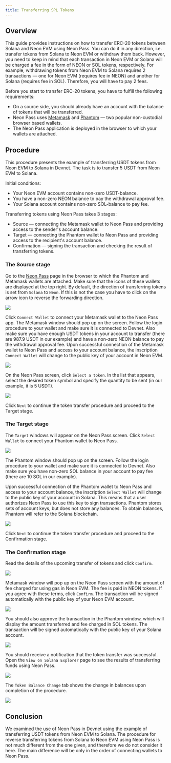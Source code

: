 ```yaml
---
title: Transferring SPL Tokens
---
```


## Overview
This guide provides instructions on how to transfer ERC-20 tokens between Solana and Neon EVM using Neon Pass. You can do it in any direction, i.e. transfer tokens from Solana to Neon EVM or withdraw them back. However, you need to keep in mind that each transaction in Neon EVM or Solana will be charged a fee in the form of NEON or SOL tokens, respectively. For example, withdrawing tokens from Neon EVM to Solana requires 2 transactions — one for Neon EVM (requires fee in NEON) and another for Solana (requires fee in SOL). Therefore, you will have to pay 2 fees.

Before you start to transfer ERC-20 tokens, you have to fulfill the following requirements:
  * On a source side, you should already have an account with the balance of tokens that will be transferred.
  * Neon Pass uses [Metamask](https://docs.neon-labs.org/docs/glossary#metamask) and [Phantom](https://docs.neon-labs.org/docs/glossary#phantom) — two popular non-custodial browser based wallets.
  * The Neon Pass application is deployed in the browser to which your wallets are attached.

## Procedure
This procedure presents the example of transferring USDT tokens from Neon EVM to Solana in Devnet. The task is to transfer 5 USDT from Neon EVM to Solana.

Initial conditions:
  * Your Neon EVM account contains non-zero USDT-balance.
  * You have a non-zero NEON balance to pay the withdrawal approval fee.
  * Your Solana account contains non-zero SOL-balance to pay fee.

Transferring tokens using Neon Pass takes 3 stages:
  * Source — connecting the Metamask wallet to Neon Pass and providing access to the sender's account balance.
  * Target — connecting the Phantom wallet to Neon Pass and providing access to the recipient's account balance.
  * Confirmation — signing the transaction and checking the result of transferring tokens.

### The Source stage

Go to the [Neon Pass](https://neonpass.live/) page in the browser to which the Phantom and Metamask wallets are attached. Make sure that the icons of these wallets are displayed at the top right. By default, the direction of transferring tokens is set from `Solana` to `Neon`. If this is not the case you have to click on the arrow icon to reverse the forwarding direction.

<div class='neon-img-box-600' style={{textAlign: 'center'}}>

![](img/transfer-spl-1.png)

</div>

Click `Connect Wallet` to connect your Metamask wallet to the Neon Pass app. The Metamask window should pop up on the screen. Follow the login procedure to your wallet and make sure it is connected to Devnet. Also make sure you have enough USDT tokens in your account to transfer (there are 987.9 USDT in our example) and have a non-zero NEON balance to pay the withdrawal approval fee. Upon successful connection of the Metamask wallet to Neon Pass and access to your account balance, the inscription `Connect Wallet` will change to the public key of your account in Neon EVM.

<div class='neon-img-box-300' style={{textAlign: 'center'}}>

![](img/transfer-spl-2.png)

</div>

On the Neon Pass screen, click `Select a token`. In the list that appears, select the desired token symbol and specify the quantity to be sent (in our example, it is 5 USDT).

<div class='neon-img-box-300' style={{textAlign: 'center'}}>

![](img/transfer-spl-3.png)

</div>

Click `Next` to continue the token transfer procedure and proceed to the Target stage.

### The Target stage

The `Target` windows will appear on the Neon Pass screen. Click `Select Wallet` to connect your Phantom wallet to Neon Pass.

<div class='neon-img-box-300' style={{textAlign: 'center'}}>

![](img/transfer-spl-4.png)

</div>

The Phantom window should pop up on the screen. Follow the login procedure to your wallet and make sure it is connected to Devnet. Also make sure you have non-zero SOL balance in your account to pay fee (there are 10 SOL in our example).

Upon successful connection of the Phantom wallet to Neon Pass and access to your account balance, the inscription `Select Wallet` will change to the public key of your account in Solana. This means that a user authorizes Neon Pass to use this key to sign transactions. Phantom stores sets of account keys, but does not store any balances. To obtain balances, Phantom will refer to the Solana blockchain.

<div class='neon-img-box-300' style={{textAlign: 'center'}}>

![](img/transfer-spl-5.png)

</div>

Click `Next` to continue the token transfer procedure and proceed to the Confirmation stage.

### The Confirmation stage

Read the details of the upcoming transfer of tokens and click `Confirm`.

<div class='neon-img-box-300' style={{textAlign: 'center'}}>

![](img/transfer-spl-6.png)

</div>

Metamask window will pop up on the Neon Pass screen with the amount of fee charged for using gas in Neon EVM. The fee is paid in NEON tokens. If you agree with these terms, click `Confirm`. The transaction will be signed automatically with the public key of your Neon EVM account.

<div class='neon-img-box-300' style={{textAlign: 'center'}}>

![](img/transfer-spl-7.png)

</div>

You should also approve the transaction in the Phantom window, which will display the amount transferred and fee charged in SOL tokens. The transaction will be signed automatically with the public key of your Solana account.

<div class='neon-img-width-300' style={{textAlign: 'center'}}>

![](img/transfer-spl-8.png)

</div>

You should receive a notification that the token transfer was successful. Open the `View on Solana Explorer` page to see the results of transferring funds using Neon Pass.

<div class='neon-img-box-600' style={{textAlign: 'center'}}>

![](img/transfer-spl-9.png)

</div>

The `Token Balance Change` tab shows the change in balances upon completion of the procedure.

<div class='neon-img-box-600' style={{textAlign: 'center'}}>

![](img/transfer-spl-10.png)

</div>

## Conclusion

We examined the use of Neon Pass in Devnet using the example of transferring USDT tokens from Neon EVM to Solana. The procedure for reverse transferring tokens from Solana to Neon EVM using Neon Pass is not much different from the one given, and therefore we do not consider it here. The main difference will be only in the order of connecting wallets to Neon Pass.
